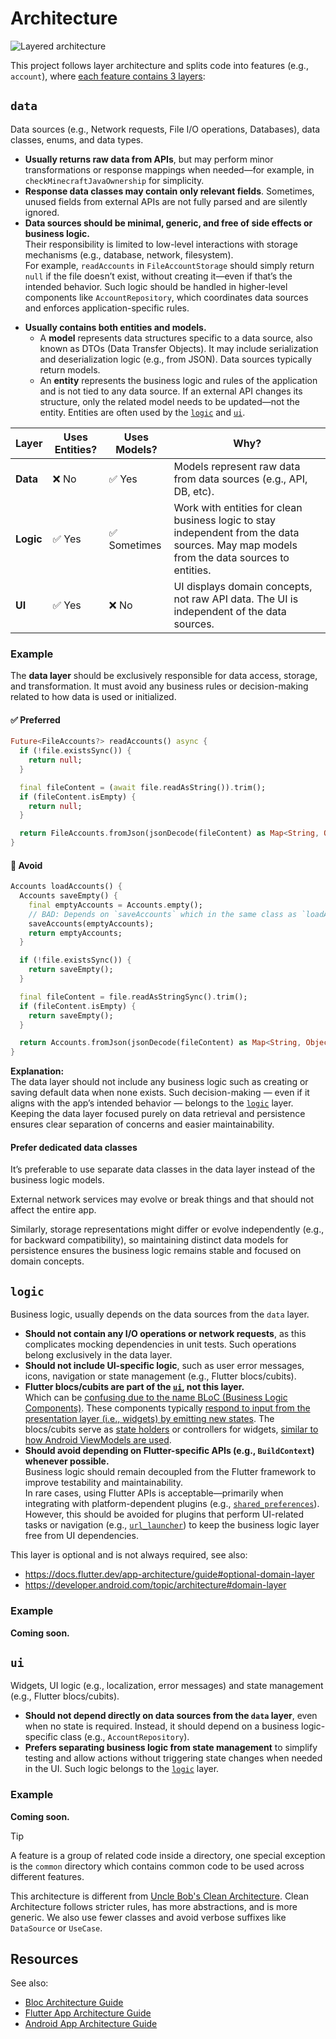 # Architecture

![Layered architecture](https://docs.flutter.dev/assets/images/docs/app-architecture/common-architecture-concepts/horizontal-layers-with-icons.png)

This project follows layer architecture and splits code into features (e.g., `account`), where [each feature contains 3 layers](https://docs.flutter.dev/app-architecture/concepts#layered-architecture):

## `data`

Data sources (e.g., Network requests, File I/O operations, Databases), data classes, enums, and data types.

* **Usually returns raw data from APIs**, but may perform minor transformations or response mappings when needed—for example, in `checkMinecraftJavaOwnership` for simplicity.
* **Response data classes may contain only relevant fields**. Sometimes, unused fields from external APIs are not fully parsed and are silently ignored.
* **Data sources should be minimal, generic, and free of side effects or business logic.**  
Their responsibility is limited to low-level interactions with storage mechanisms (e.g., database, network, filesystem).  
For example, `readAccounts` in `FileAccountStorage` should simply return `null` if the file doesn’t exist, without creating it—even if that’s the intended behavior. Such logic should be handled in higher-level components like `AccountRepository`, which coordinates data sources and enforces application-specific rules.
<!-- TODO: I'm considering to change this to move entities from data to logic layer. However, I'm not considering this for MinecraftVersionManifest and related classes as they are too many (and will be * 2). Need more consideration. Update this bellow with the table if this was ever done. -->
* **Usually contains both entities and models.**  
  * A **model** represents data structures specific to a data source, also known as DTOs (Data Transfer Objects). It may include serialization and deserialization logic (e.g., from JSON). Data sources typically return models.  
  * An **entity** represents the business logic and rules of the application and is not tied to any data source. If an external API changes its structure, only the related model needs to be updated—not the entity. Entities are often used by the [`logic`](#logic) and [`ui`](#ui).

| Layer     | Uses Entities? | Uses Models? | Why? |
|-----------|----------------|--------------|------|
| **Data**  | ❌ No           | ✅ Yes        | Models represent raw data from data sources (e.g., API, DB, etc). |
| **Logic** | ✅ Yes          | ✅ Sometimes  | Work with entities for clean business logic to stay independent from the data sources. May map models from the data sources to entities. |
| **UI**    | ✅ Yes          | ❌ No         | UI displays domain concepts, not raw API data. The UI is independent of the data sources. |


### Example

The **data layer** should be exclusively responsible for data access, storage, and transformation.
It must avoid any business rules or decision-making related to how data is used or initialized.

#### ✅ Preferred

```dart
Future<FileAccounts?> readAccounts() async {
  if (!file.existsSync()) {
    return null;
  }

  final fileContent = (await file.readAsString()).trim();
  if (fileContent.isEmpty) {
    return null;
  }

  return FileAccounts.fromJson(jsonDecode(fileContent) as Map<String, Object?>);
}
```

#### 🚫 Avoid

```dart
Accounts loadAccounts() {
  Accounts saveEmpty() {
    final emptyAccounts = Accounts.empty();
    // BAD: Depends on `saveAccounts` which in the same class as `loadAccounts`, mocking in unit tests will be slightly harder.
    saveAccounts(emptyAccounts);
    return emptyAccounts;
  }

  if (!file.existsSync()) {
    return saveEmpty();
  }

  final fileContent = file.readAsStringSync().trim();
  if (fileContent.isEmpty) {
    return saveEmpty();
  }

  return Accounts.fromJson(jsonDecode(fileContent) as Map<String, Object?>);
}
```

**Explanation:**  
The data layer should not include any business logic such as creating or saving default data when none exists. Such decision-making — even if it aligns with the app’s intended behavior — belongs to the [`logic`](#logic) layer. Keeping the data layer focused purely on data retrieval and persistence ensures clear separation of concerns and easier maintainability.

#### Prefer dedicated data classes

It’s preferable to use separate data classes in the data layer instead of the business logic models.

External network services may evolve or break things and that should not
affect the entire app.

Similarly, storage representations might differ or evolve independently (e.g., for backward compatibility), so maintaining distinct data models for persistence ensures the business logic remains stable and focused on domain concepts.

## `logic`

Business logic, usually depends on the data sources from the `data` layer.

* **Should not contain any I/O operations or network requests**, as this complicates mocking dependencies in unit tests. Such operations belong exclusively in the data layer.
* **Should not include UI-specific logic**, such as user error messages, icons, navigation or state management (e.g., Flutter blocs/cubits).
* **Flutter blocs/cubits are part of the [`ui`](#ui), not this layer.**  
Which can be [confusing due to the name BLoC (Business Logic Components)](https://taej0127.medium.com/the-biggest-problem-of-bloc-is-the-name-bloc-1ba1522be5e2). These components typically [respond to input from the presentation layer (i.e., widgets) by emitting new states](https://bloclibrary.dev/architecture/#business-logic-layer). The blocs/cubits serve as [state holders](https://developer.android.com/topic/architecture#ui-layer) or controllers for widgets, [similar to how Android ViewModels are used](https://developer.android.com/topic/libraries/architecture/viewmodel).
* **Should avoid depending on Flutter-specific APIs (e.g., `BuildContext`) whenever possible.**  
Business logic should remain decoupled from the Flutter framework to improve testability and maintainability.  
In rare cases, using Flutter APIs is acceptable—primarily when integrating with platform-dependent plugins (e.g., [`shared_preferences`](https://pub.dev/packages/shared_preferences)). However, this should be avoided for plugins that perform UI-related tasks or navigation (e.g., [`url_launcher`](https://pub.dev/packages/url_launcher)) to keep the business logic layer free from UI dependencies.

This layer is optional and is not always required, see also:

* https://docs.flutter.dev/app-architecture/guide#optional-domain-layer
* https://developer.android.com/topic/architecture#domain-layer

### Example

**Coming soon.**

<!-- The example is commented as we're still evolving a few things. -->
<!-- The **logic layer** should be exclusively responsible for business rules and decision-making. It should not handle data retrieval/storage or UI-specific tasks like error messages or navigation with `BuildContext`.

It does not concern itself with where data comes from, how it is stored, or how it is presented.

#### ✅ Preferred

```dart
// IMPORTANT: This is just an example and doesn't follow best practices,
// doesn't work as expected.
class AccountManager {
  final MinecraftAccounts accounts;
  final FileAccountStorage fileAccountStorage;

  AccountManager(this.accounts, {required this.fileAccountStorage});

  bool canAddAccount(String username) {
    // Business rule: no duplicate usernames are allowed.
    return !accounts.list.any((account) => account.username == username);
  }

  MinecraftAccounts addAccount(String username) {
    if (!canAddAccount(username)) {
      throw UsernameTakenException();
    }

    final updatedAccounts = accounts.copyWith(
      list: [...accounts.list, Account(username: username)],
    );
    fileAccountStorage.saveAccounts(accounts);
    return updatedAccounts;
  }
}
```

#### 🚫 Avoid

```dart
import 'package:flutter/widgets.dart';

class AccountManager {
  final File file;

  AccountManager(this.file);

  // BAD: Avoid UI error handling, navigation or direct data access here
  MinecraftAccounts loadAndAddAccount(String username, BuildContext context) {
    final content = file.readAsStringSync();
    final accounts = MinecraftAccounts.fromJson(jsonDecode(content));
    
    if (accounts.list.any((account) => account.username == username)) {
      context.pop();
      throw Exception(context.loc.userExistsFailureMessage);
    }

    final updated = accounts.copyWith(
      list: [...accounts.list, Account(username: username)],
    );

    try {
      file.writeAsStringSync(jsonEncode(updated.toJson()));
    } on Exception catch(e) {
      throw Exception(context.loc.writeLocalFileFailed);
    }
    return updated;
  }
}
``` -->

## `ui`

Widgets, UI logic (e.g., localization, error messages) and state management (e.g., Flutter blocs/cubits).

* **Should not depend directly on data sources from the `data` layer**, even when no state is required. Instead, it should depend on a business logic-specific class (e.g., `AccountRepository`).
* **Prefers separating business logic from state management** to simplify testing and allow actions without triggering state changes when needed in the UI. Such logic belongs to the [`logic`](#logic) layer.

### Example

**Coming soon.**

> [!TIP]
> A feature is a group of related code inside a directory, one special exception is the `common` directory which contains common code
> to be used across different features.

This architecture is different from [Uncle Bob's Clean Architecture](https://en.wikipedia.org/wiki/Robert_C._Martin). Clean Architecture follows stricter rules, has more abstractions, and is more generic. We also use fewer classes and avoid verbose suffixes like `DataSource` or `UseCase`.

## Resources

See also:

* [Bloc Architecture Guide](https://bloclibrary.dev/architecture/)
* [Flutter App Architecture Guide](https://docs.flutter.dev/app-architecture)
* [Android App Architecture Guide](https://developer.android.com/topic/architecture)
